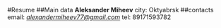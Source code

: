 #Resume
##Main data
**Aleksander Miheev**
city: Oktyabrsk 
##contacts 
email: *alexandermiheev77@gmail.com*
tel: 89171593782
